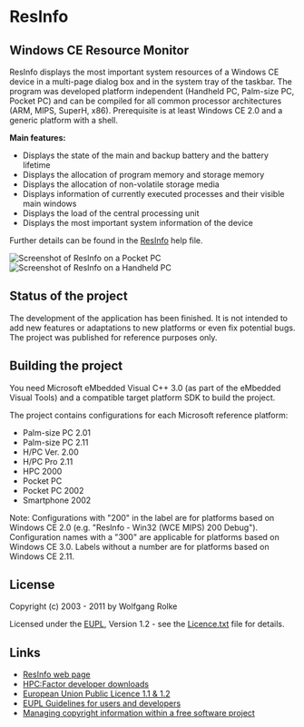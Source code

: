 # ResInfo #

## Windows CE Resource Monitor ##

ResInfo displays the most important system resources of a Windows CE device in a multi-page dialog box and in the system tray of the taskbar. The program was developed platform independent (Handheld PC, Palm-size PC, Pocket PC) and can be compiled for all common processor architectures (ARM, MIPS, SuperH, x86). Prerequisite is at least Windows CE 2.0 and a generic platform with a shell.

**Main features:**
- Displays the state of the main and backup battery and the battery lifetime
- Displays the allocation of program memory and storage memory
- Displays the allocation of non-volatile storage media
- Displays information of currently executed processes and their visible main windows
- Displays the load of the central processing unit
- Displays the most important system information of the device

Further details can be found in the [ResInfo](ResInfo.htm) help file.

![Screenshot of ResInfo on a Pocket PC](http://www.wolfgang-rolke.de/wince/resinfo_ppc.gif) ![Screenshot of ResInfo on a Handheld PC](http://www.wolfgang-rolke.de/wince/resinfo_hpc.gif)

## Status of the project ##

The development of the application has been finished. It is not intended to add new features or adaptations to new platforms or even fix potential bugs. The project was published for reference purposes only.

## Building the project ##

You need Microsoft eMbedded Visual C++ 3.0 (as part of the eMbedded Visual Tools) and a compatible target platform SDK to build the project.

The project contains configurations for each Microsoft reference platform:
* Palm-size PC 2.01
* Palm-size PC 2.11
* H/PC Ver. 2.00
* H/PC Pro 2.11
* HPC 2000
* Pocket PC
* Pocket PC 2002
* Smartphone 2002

Note: Configurations with "200" in the label are for platforms based on Windows CE 2.0 (e.g. "ResInfo - Win32 (WCE MIPS) 200 Debug"). Configuration names with a "300" are applicable for platforms based on Windows CE 3.0. Labels without a number are for platforms based on Windows CE 2.11.

## License ##

Copyright (c) 2003 - 2011 by Wolfgang Rolke

Licensed under the [EUPL](https://joinup.ec.europa.eu/software/page/eupl), Version 1.2 - see the [Licence.txt](Licence.txt) file for details.

## Links ##
- [ResInfo web page](http://www.wolfgang-rolke.de/wince/)
- [HPC:Factor developer downloads](https://www.hpcfactor.com/developer/)
- [European Union Public Licence 1.1 & 1.2](https://joinup.ec.europa.eu/software/page/eupl)
- [EUPL Guidelines for users and developers](https://joinup.ec.europa.eu/collection/eupl/guidelines-users-and-developers)
- [Managing copyright information within a free software project](https://softwarefreedom.org/resources/2012/ManagingCopyrightInformation.html)